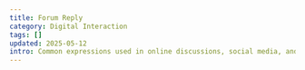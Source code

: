 ```yaml
---
title: Forum Reply
category: Digital Interaction
tags: []
updated: 2025-05-12
intro: Common expressions used in online discussions, social media, and platforms.
---
```

